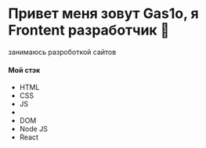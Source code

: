 <h1>Привет меня зовут Gas1o, я Frontent разработчик 👋</h1>
<p>занимаюсь разроботкой сайтов</p>

<h4>Мой стэк</h4>
<ul>
<li>HTML</li>
<li>CSS</li>
<li>JS<li/>
<li>DOM</li>
<li>Node JS</li>
<li>React</li>
</ul>
